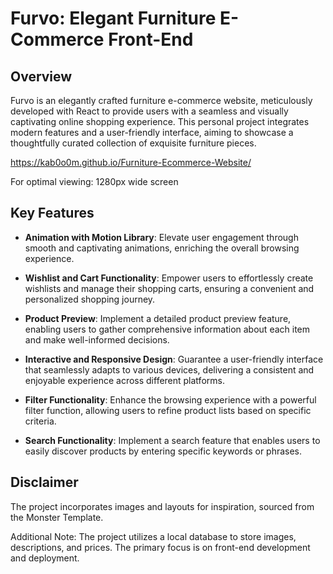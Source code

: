 # Furvo: Elegant Furniture E-Commerce Front-End

## Overview

Furvo is an elegantly crafted furniture e-commerce website, meticulously developed with React to provide users with a seamless and visually captivating online shopping experience. This personal project integrates modern features and a user-friendly interface, aiming to showcase a thoughtfully curated collection of exquisite furniture pieces.

https://kab0o0m.github.io/Furniture-Ecommerce-Website/

For optimal viewing: 1280px wide screen

## Key Features

- **Animation with Motion Library**:
  Elevate user engagement through smooth and captivating animations, enriching the overall browsing experience.

- **Wishlist and Cart Functionality**:
  Empower users to effortlessly create wishlists and manage their shopping carts, ensuring a convenient and personalized shopping journey.

- **Product Preview**:
  Implement a detailed product preview feature, enabling users to gather comprehensive information about each item and make well-informed decisions.

- **Interactive and Responsive Design**:
  Guarantee a user-friendly interface that seamlessly adapts to various devices, delivering a consistent and enjoyable experience across different platforms.

- **Filter Functionality**:
  Enhance the browsing experience with a powerful filter function, allowing users to refine product lists based on specific criteria.

- **Search Functionality**:
  Implement a search feature that enables users to easily discover products by entering specific keywords or phrases.

## Disclaimer

The project incorporates images and layouts for inspiration, sourced from the Monster Template.

Additional Note: The project utilizes a local database to store images, descriptions, and prices. The primary focus is on front-end development and deployment.
